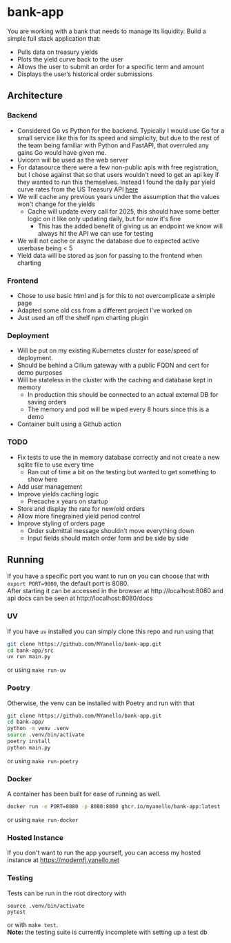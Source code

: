 # bank-app

You are working with a bank that needs to manage its liquidity. Build a simple full stack application that:

- Pulls data on treasury yields
- Plots the yield curve back to the user
- Allows the user to submit an order for a specific term and amount
- Displays the user’s historical order submissions

## Architecture
### Backend
- Considered Go vs Python for the backend. Typically I would use Go for a small service like this for its speed and simplicity, but due to the rest of the team being familiar with Python and FastAPI, that overruled any gains Go would have given me.
- Uvicorn will be used as the web server
- For datasource there were a few non-public apis with free registration, but I chose against that so that users wouldn't need to get an api key if they wanted to run this themselves. Instead I found the daily par yield curve rates from the US Treasury API [here](https://home.treasury.gov/resource-center/data-chart-center/interest-rates/TextView?type=daily_treasury_yield_curve&field_tdr_date_value_month=202508)
- We will cache any previous years under the assumption that the values won't change for the yields
  - Cache will update every call for 2025, this should have some better logic on it like only updating daily, but for now it's fine
    - This has the added benefit of giving us an endpoint we know will always hit the API we can use for testing
- We will not cache or async the database due to expected active userbase being < 5
- Yield data will be stored as json for passing to the frontend when charting
### Frontend
- Chose to use basic html and js for this to not overcomplicate a simple page
- Adapted some old css from a different project I've worked on
- Just used an off the shelf npm charting plugin
### Deployment
- Will be put on my existing Kubernetes cluster for ease/speed of deployment. 
- Should be behind a Cilium gateway with a public FQDN and cert for demo purposes
- Will be stateless in the cluster with the caching and database kept in memory
  - In production this should be connected to an actual external DB for saving orders
  - The memory and pod will be wiped every 8 hours since this is a demo
- Container built using a Github action
### TODO
- Fix tests to use the in memory database correctly and not create a new sqlite file to use every time
  - Ran out of time a bit on the testing but wanted to get something to show here
- Add user management
- Improve yields caching logic
  - Precache x years on startup
- Store and display the rate for new/old orders
- Allow more finegrained yield period control
- Improve styling of orders page
  - Order submittal message shouldn't move everything down
  - Input fields should match order form and be side by side
## Running
If you have a specific port you want to run on you can choose that with `export PORT=9000`, the default port is 8080.  
After starting it can be accessed in the browser at http://localhost:8080 and api docs can be seen at http://localhost:8080/docs

### UV
If you have `uv` installed you can simply clone this repo and run using that 
```bash
git clone https://github.com/MYanello/bank-app.git
cd bank-app/src
uv run main.py
```
or using `make run-uv`
### Poetry
Otherwise, the venv can be installed with Poetry and run with that 
```bash
git clone https://github.com/MYanello/bank-app.git
cd bank-app/
python -m venv .venv
source .venv/bin/activate
poetry install
python main.py
```
or using `make run-poetry`
### Docker
A container has been built for ease of running as well.
```bash
docker run -e PORT=8080 -p 8080:8080 ghcr.io/myanello/bank-app:latest 
```
or using `make run-docker`
### Hosted Instance
If you don't want to run the app yourself, you can access my hosted instance at https://modernfi.yanello.net

### Testing
Tests can be run in the root directory with
```
source .venv/bin/activate
pytest
```
or with `make test`.  
**Note:** the testing suite is currently incomplete with setting up a test db
